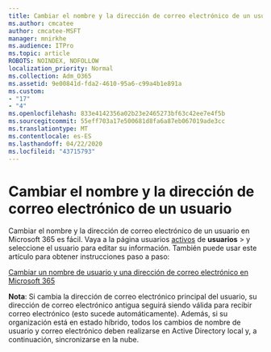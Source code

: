 ```yaml
---
title: Cambiar el nombre y la dirección de correo electrónico de un usuario
ms.author: cmcatee
author: cmcatee-MSFT
manager: mnirkhe
ms.audience: ITPro
ms.topic: article
ROBOTS: NOINDEX, NOFOLLOW
localization_priority: Normal
ms.collection: Adm_O365
ms.assetid: 9e00841d-fda2-4610-95a6-c99a4b1e891a
ms.custom:
- "17"
- "4"
ms.openlocfilehash: 833e4142356a02b23e2465273bf63c42ee7e4f5b
ms.sourcegitcommit: 55eff703a17e500681d8fa6a87eb067019ade3cc
ms.translationtype: MT
ms.contentlocale: es-ES
ms.lasthandoff: 04/22/2020
ms.locfileid: "43715793"
---
```

# <a name="change-a-users-name-and-email-address"></a>Cambiar el nombre y la dirección de correo electrónico de un usuario

Cambiar el nombre y la dirección de correo electrónico de un usuario en Microsoft 365 es fácil. Vaya a la página usuarios [activos](https://go.microsoft.com/fwlink/p/?linkid=834822) de **usuarios** \> y seleccione el usuario para editar su información. También puede usar este artículo para obtener instrucciones paso a paso:
  
[Cambiar un nombre de usuario y una dirección de correo electrónico en Microsoft 365](https://docs.microsoft.com/office365/admin/add-users/change-a-user-name-and-email-address)
  
 **Nota**: Si cambia la dirección de correo electrónico principal del usuario, su dirección de correo electrónico antigua seguirá siendo válida para recibir correo electrónico (esto sucede automáticamente). Además, si su organización está en estado híbrido, todos los cambios de nombre de usuario y correo electrónico deben realizarse en Active Directory local y, a continuación, sincronizarse en la nube.